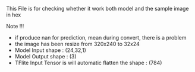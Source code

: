 This File is for checking whether it work both model and the sample image in hex

Note !!!
- if produce nan for prediction, mean during convert, there is a problem
- the image has been resize from 320x240 to 32x24
- Model Input shape   : (24,32,1)
- Model Output shape  : (3)
- TFlite Input Tensor is will automatic flatten the shape : (784)
